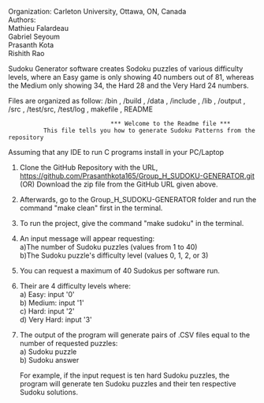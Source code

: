 Organization: Carleton University, Ottawa, ON, Canada \
Authors: \
    Mathieu Falardeau \
    Gabriel Seyoum \
    Prasanth Kota \
    Rishith Rao

Sudoku Generator software creates Sodoku puzzles of various difficulty levels, where an Easy game
is only showing 40 numbers out of 81, whereas the Medium only showing 34, the Hard 28 and the Very
Hard 24 numbers.

Files are organized as follow: /bin , /build , /data , /include , /lib , /output , /src , /test/src, /test/log , makefile , README

                                 *** Welcome to the Readme file ***
              This file tells you how to generate Sudoku Patterns from the repository

Assuming that any IDE to run C programs install in your PC/Laptop

1.  Clone the GitHub Repository with the URL, <https://github.com/Prasanthkota165/Group_H_SUDOKU-GENERATOR.git>
    (OR) Download the zip file from the GitHub URL given above.

2.  Afterwards, go to the Group\_H\_SUDOKU-GENERATOR folder and run the command "make clean" first in the terminal.

3.  To run the project, give the command "make sudoku" in the terminal.

4.  An input message will appear requesting: \
    a)The number of Sudoku puzzles (values from 1 to 40) \
    b)The Sudoku puzzle's difficulty level (values 0, 1, 2, or 3) 

5.  You can request a maximum of 40 Sudokus per software run.

6.  Their are 4 difficulty levels where: \
    a) Easy: input '0' \
    b) Medium: input '1' \
    c) Hard: input '2' \
    d) Very Hard: input '3' 

7.  The output of the program will generate pairs of .CSV files equal to the number of requested puzzles: \
    a) Sudoku puzzle \
    b) Sudoku answer 

    For example, if the input request is ten hard Sudoku puzzles, the program will generate
    ten Sudoku puzzles and their ten respective Sudoku solutions.
